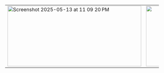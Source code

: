 <table>
  <tr>
    <td>
      <img width="438" height="200" alt="Screenshot 2025-05-13 at 11 09 20 PM" src="https://github.com/user-attachments/assets/a558db74-741b-426b-8444-2feaed3ea2f7" />
    </td>
    <td>
      <img width="438" height="200" src="https://github.com/user-attachments/assets/d8d06b44-4561-4d31-94bf-66374cf34310"/>
    </td>
    <td>
      <img width="438" height="200" src="https://github.com/user-attachments/assets/b41d5ef0-8e01-45fa-a2cc-9f91698b29db"/>
    </td>
    <td>
      <img width="438" height="200" src="https://github.com/user-attachments/assets/5549242b-f963-43de-9373-520a317fce17"/>
    </td> 
  </tr>
</table>











